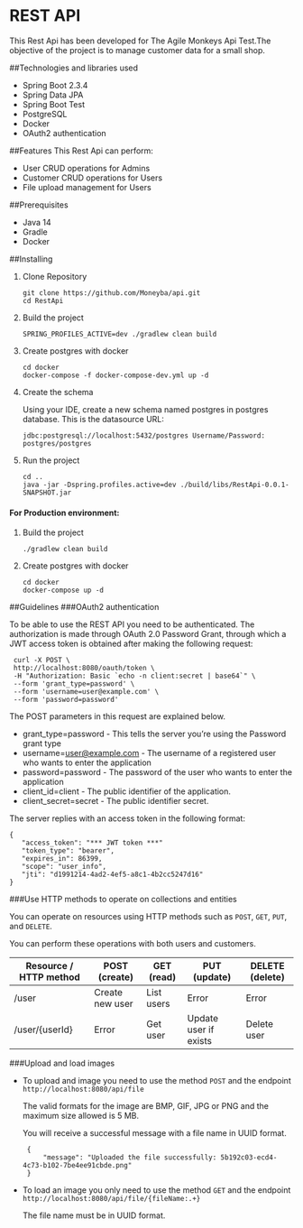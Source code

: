 # REST API
This Rest Api has been developed for The Agile Monkeys Api Test.The objective of the project is to manage customer data for a small shop.

##Technologies and libraries used
- Spring Boot 2.3.4
- Spring Data JPA
- Spring Boot Test
- PostgreSQL
- Docker
- OAuth2 authentication

##Features
This Rest Api can perform:
- User CRUD operations for Admins
- Customer CRUD operations for Users
- File upload management for Users

##Prerequisites
- Java 14
- Gradle
- Docker

##Installing

1. Clone Repository
    ```
    git clone https://github.com/Moneyba/api.git
    cd RestApi
    ```
   
2. Build the project
   ```
   SPRING_PROFILES_ACTIVE=dev ./gradlew clean build 
   ```
2. Create postgres with docker
    ```
    cd docker 
    docker-compose -f docker-compose-dev.yml up -d
    ```  
3. Create the schema

    Using your IDE, create a new schema named postgres in postgres database.
    This is the datasource URL: 
    
    `jdbc:postgresql://localhost:5432/postgres Username/Password: postgres/postgres` 

5. Run the project
    ```
    cd ..
    java -jar -Dspring.profiles.active=dev ./build/libs/RestApi-0.0.1-SNAPSHOT.jar 
    ```


#### For Production environment:
1. Build the project
    ```
    ./gradlew clean build 
    ```
2. Create postgres with docker
    ```
   cd docker 
   docker-compose up -d
   ```  
  
##Guidelines
###OAuth2 authentication

To be able to use the REST API you need to be authenticated. The authorization is made
through OAuth 2.0 Password Grant, through which a JWT access token is obtained after making the following request:

   ```  
    curl -X POST \
    http://localhost:8080/oauth/token \
    -H "Authorization: Basic `echo -n client:secret | base64`" \
    --form 'grant_type=password' \
    --form 'username=user@example.com' \
    --form 'password=password' 
   ```  
    
The POST parameters in this request are explained below.

- grant_type=password - This tells the server you’re using the Password grant type
- username=user@example.com - The username of a registered user who wants to enter the application
- password=password - The password of the user who wants to enter the application
- client_id=client - The public identifier of the application. 
- client_secret=secret - The public identifier secret.

The server replies with an access token in the following format:

   ```  
  {
      "access_token": "*** JWT token ***"
      "token_type": "bearer",
      "expires_in": 86399,
      "scope": "user_info",
      "jti": "d1991214-4ad2-4ef5-a8c1-4b2cc5247d16"
  }
   ```  

###Use HTTP methods to operate on collections and entities

You can operate on resources using HTTP methods such as `POST`, `GET`, `PUT`, and `DELETE`.

You can perform these operations with both users and customers.

| Resource / HTTP method | POST (create)    | GET (read)  | PUT (update)           | DELETE (delete)    |
| ---------------------- | ---------------- | ----------- | ---------------------- | ------------------ |
| /user                  | Create new user  | List users  | Error                  | Error              |
| /user/{userId}         | Error            | Get user    | Update user if exists  | Delete user        |


###Upload and load images
+ To upload and image you need to use the method `POST` and the endpoint `http://localhost:8080/api/file`

    The valid formats for the image are BMP, GIF, JPG or PNG and the maximum size allowed is 5 MB.

    You will receive a successful message with a file name in UUID format.

   ```  
    {
        "message": "Uploaded the file successfully: 5b192c03-ecd4-4c73-b102-7be4ee91cbde.png"
    }
   ```  
+ To load an image you only need to use the method `GET` and the endpoint `http://localhost:8080/api/file/{fileName:.+}`
    
    The file name must be in UUID format.